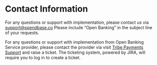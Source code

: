 # Contact Information

For any questions or support with implementation, please contact us via support@spendbase.co
Please include “Open Banking” in the subject line of your requests.

For any questions or support with implementation from Open Banking Service provider, please contact the provider via visit [Tribe Payments Support](https://support.tribepayments.com)
 and raise a ticket. The ticketing system, powered by JIRA, will require you to log in to create a ticket.
